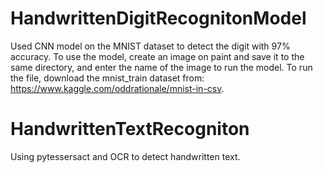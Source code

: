 # HandwrittenDigitRecognitonModel
Used CNN model on the MNIST dataset to detect the digit with 97% accuracy. To use the model, create an image on paint and save it to the same directory, and enter the name of the image to run the model. To run the file, download the mnist_train dataset from: https://www.kaggle.com/oddrationale/mnist-in-csv.
# HandwrittenTextRecogniton
Using pytessersact and OCR to detect handwritten text.
